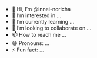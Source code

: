 - 👋 Hi, I’m @innei-noricha
- 👀 I’m interested in ...
- 🌱 I’m currently learning ...
- 💞️ I’m looking to collaborate on ...
- 📫 How to reach me ...
- 😄 Pronouns: ...
- ⚡ Fun fact: ...

<!---
innei-noricha/innei-noricha is a ✨ special ✨ repository because its `README.md` (this file) appears on your GitHub profile.
You can click the Preview link to take a look at your changes.
--->
